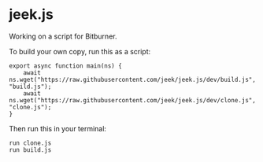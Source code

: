 # jeek.js
Working on a script for Bitburner.

To build your own copy, run this as a script:
```
export async function main(ns) {
    await ns.wget("https://raw.githubusercontent.com/jeek/jeek.js/dev/build.js", "build.js");
    await ns.wget("https://raw.githubusercontent.com/jeek/jeek.js/dev/clone.js", "clone.js");
}
```
Then run this in your terminal:
```
run clone.js
run build.js
```
